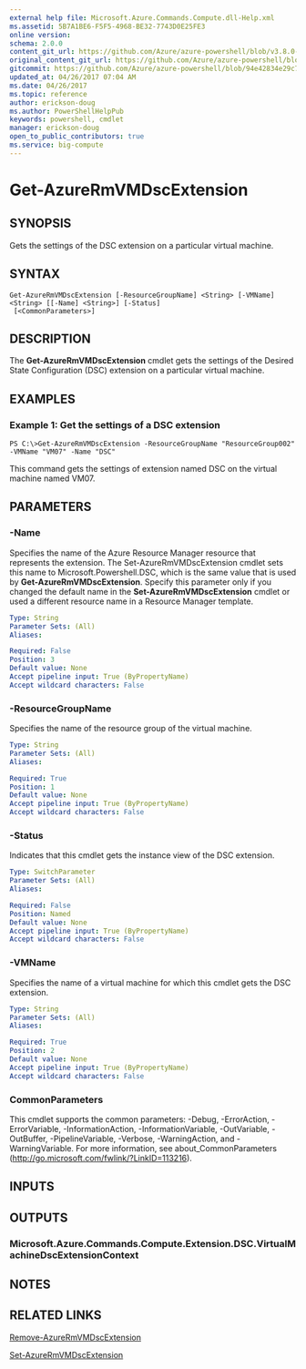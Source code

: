 ```yaml
---
external help file: Microsoft.Azure.Commands.Compute.dll-Help.xml
ms.assetid: 5B7A1BE6-F5F5-4968-BE32-7743D0E25FE3
online version:
schema: 2.0.0
content_git_url: https://github.com/Azure/azure-powershell/blob/v3.8.0-April2017/src/ResourceManager/Compute/Commands.Compute/help/Get-AzureRmVMDscExtension.md
original_content_git_url: https://github.com/Azure/azure-powershell/blob/v3.8.0-April2017/src/ResourceManager/Compute/Commands.Compute/help/Get-AzureRmVMDscExtension.md
gitcommit: https://github.com/Azure/azure-powershell/blob/94e42834e29c78cafba9e3f1e99e14af92561036
updated_at: 04/26/2017 07:04 AM
ms.date: 04/26/2017
ms.topic: reference
author: erickson-doug
ms.author: PowerShellHelpPub
keywords: powershell, cmdlet
manager: erickson-doug
open_to_public_contributors: true
ms.service: big-compute
---
```


# Get-AzureRmVMDscExtension

## SYNOPSIS
Gets the settings of the DSC extension on a particular virtual machine.

## SYNTAX

```
Get-AzureRmVMDscExtension [-ResourceGroupName] <String> [-VMName] <String> [[-Name] <String>] [-Status]
 [<CommonParameters>]
```

## DESCRIPTION
The **Get-AzureRmVMDscExtension** cmdlet gets the settings of the Desired State Configuration (DSC) extension on a particular virtual machine.

## EXAMPLES

### Example 1: Get the settings of a DSC extension
```
PS C:\>Get-AzureRmVMDscExtension -ResourceGroupName "ResourceGroup002" -VMName "VM07" -Name "DSC"
```

This command gets the settings of extension named DSC on the virtual machine named VM07.

## PARAMETERS

### -Name
Specifies the name of the Azure Resource Manager resource that represents the extension.
The Set-AzureRmVMDscExtension cmdlet sets this name to Microsoft.Powershell.DSC, which is the same value that is used by **Get-AzureRmVMDscExtension**.
Specify this parameter only if you changed the default name in the **Set-AzureRmVMDscExtension** cmdlet or used a different resource name in a Resource Manager template.

```yaml
Type: String
Parameter Sets: (All)
Aliases: 

Required: False
Position: 3
Default value: None
Accept pipeline input: True (ByPropertyName)
Accept wildcard characters: False
```

### -ResourceGroupName
Specifies the name of the resource group of the virtual machine.

```yaml
Type: String
Parameter Sets: (All)
Aliases: 

Required: True
Position: 1
Default value: None
Accept pipeline input: True (ByPropertyName)
Accept wildcard characters: False
```

### -Status
Indicates that this cmdlet gets the instance view of the DSC extension.

```yaml
Type: SwitchParameter
Parameter Sets: (All)
Aliases: 

Required: False
Position: Named
Default value: None
Accept pipeline input: True (ByPropertyName)
Accept wildcard characters: False
```

### -VMName
Specifies the name of a virtual machine for which this cmdlet gets the DSC extension.

```yaml
Type: String
Parameter Sets: (All)
Aliases: 

Required: True
Position: 2
Default value: None
Accept pipeline input: True (ByPropertyName)
Accept wildcard characters: False
```

### CommonParameters
This cmdlet supports the common parameters: -Debug, -ErrorAction, -ErrorVariable, -InformationAction, -InformationVariable, -OutVariable, -OutBuffer, -PipelineVariable, -Verbose, -WarningAction, and -WarningVariable. For more information, see about_CommonParameters (http://go.microsoft.com/fwlink/?LinkID=113216).

## INPUTS

## OUTPUTS

### Microsoft.Azure.Commands.Compute.Extension.DSC.VirtualMachineDscExtensionContext

## NOTES

## RELATED LINKS

[Remove-AzureRmVMDscExtension](./Remove-AzureRmVMDscExtension.md)

[Set-AzureRmVMDscExtension](./Set-AzureRmVMDscExtension.md)


